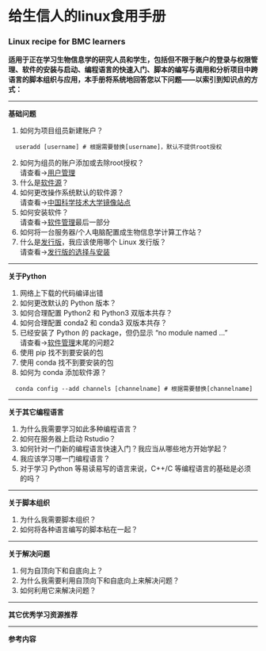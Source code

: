 # 给生信人的linux食用手册
### Linux recipe for BMC learners  

**适用于正在学习生物信息学的研究人员和学生，包括但不限于账户的登录与权限管理、软件的安装与启动、编程语言的快速入门、脚本的编写与调用和分析项目中跨语言的脚本组织与应用，本手册将系统地回答您以下问题——以索引到知识点的方式：**

---
**基础问题**
1. 如何为项目组员新建账户？
```
  useradd [username] # 根据需要替换[username]，默认不提供root授权
```
2. 如何为组员的账户添加或去除root授权？  
请查看->[用户管理](https://github.com/ChongHui-007/Linux-recipe-for-BMC-learners/blob/master/%E7%94%A8%E6%88%B7%E7%AE%A1%E7%90%86.md)  
3. 什么是[软件源](https://www.baidu.com/)？    
4. 如何更改操作系统默认的软件源？  
请查看->[中国科学技术大学镜像站点](http://mirrors.ustc.edu.cn/help/)  
4. 如何安装软件？  
请查看->[软件管理](https://github.com/ChongHui-007/Linux-recipe-for-BMC-learners/blob/master/%E8%BD%AF%E4%BB%B6%E7%AE%A1%E7%90%86.md)最后一部分  
10. 如何将一台服务器/个人电脑配置成生物信息学计算工作站？  
11. 什么是[发行版](https://www.baidu.com/)，我应该使用哪个 Linux 发行版？  
请查看->[发行版的选择与安装](https://github.com/ChongHui-007/Linux-recipe-for-BMC-learners/blob/master/%E5%8F%91%E8%A1%8C%E7%89%88%E7%9A%84%E9%80%89%E6%8B%A9%E4%B8%8E%E5%AE%89%E8%A3%85.md)  
---
**关于Python**
1. 网络上下载的代码编译出错
2. 如何更改默认的 Python 版本？
3. 如何合理配置 Python2 和 Python3 双版本共存？
4. 如何合理配置 conda2 和 conda3 双版本共存？
5. 已经安装了 Python 的 package，但仍显示 “no module named ...”  
请查看->[软件管理](https://github.com/ChongHui-007/Linux-recipe-for-BMC-learners/blob/master/%E8%BD%AF%E4%BB%B6%E7%AE%A1%E7%90%86.md)末尾的问题2  
5. 使用 pip 找不到要安装的包
6. 使用 conda 找不到要安装的包
7. 如何为 conda 添加软件源？
```
  conda config --add channels [channelname] # 根据需要替换[channelname]
```
---
**关于其它编程语言**
1. 为什么我需要学习如此多种编程语言？
2. 如何在服务器上启动 Rstudio？
2. 如何针对一门新的编程语言快速入门？我应当从哪些地方开始学起？
8. 我应该学习哪一门编程语言？
9. 对于学习 Python 等易读易写的语言来说，C++/C 等编程语言的基础是必须的吗？
---
**关于脚本组织**
1. 为什么我需要脚本组织？
2. 如何将各种语言编写的脚本粘在一起？
---
**关于解决问题**
1. 何为自顶向下和自底向上？
2. 为什么我需要利用自顶向下和自底向上来解决问题？
3. 如何利用它来解决问题？

---
**其它优秀学习资源推荐**

---
**参考内容**
